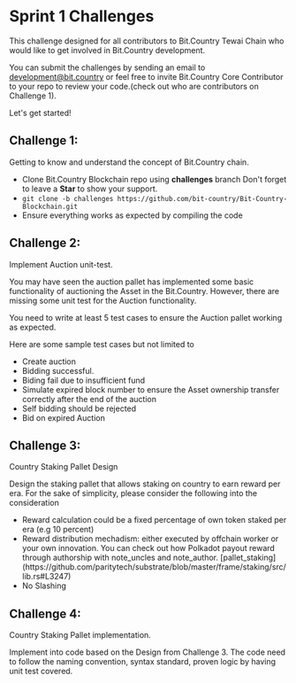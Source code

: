 # Sprint 1 Challenges

This challenge designed for all contributors to Bit.Country Tewai Chain who would like to get involved in Bit.Country development.

You can submit the challenges by sending an email to development@bit.country or feel free to invite Bit.Country Core Contributor to your repo to review your code.(check out who are contributors on Challenge 1).

Let's get started!

## Challenge 1:

Getting to know and understand the concept of Bit.Country chain.

<ul>
<li>Clone Bit.Country Blockchain repo using <strong>challenges</strong> branch Don't forget to leave a <strong>Star</strong> to show your support.</li>
<li><code>git clone -b challenges https://github.com/bit-country/Bit-Country-Blockchain.git </code></li>
<li>Ensure everything works as expected by compiling the code</li>
</ul>



## Challenge 2:

Implement Auction unit-test.

You may have seen the auction pallet has implemented some basic functionality of auctioning the Asset in the Bit.Country. However, there are missing some unit test for the Auction functionality. 

You need to write at least 5 test cases to ensure the Auction pallet working as expected. 

Here are some sample test cases but not limited to

<ul>
<li>Create auction</li>
<li>Bidding successful.</li>
<li>Biding fail due to insufficient fund</li>
<li>Simulate expired block number to ensure the Asset ownership transfer correctly after the end of the auction</li>
<li>Self bidding should be rejected</li>
<li>Bid on expired Auction</li>
</ul>



## Challenge 3:

Country Staking Pallet Design

Design the staking pallet that allows staking on country to earn reward per era. For the sake of simplicity, please consider the following into the consideration

<ul>
<li>Reward calculation could be a fixed percentage of own token staked per era (e.g 10 percent)</li>
<li>Reward distribution mechadism: either executed by offchain worker or your own innovation. You can check out how Polkadot payout reward through authorship with note_uncles and note_author. [pallet_staking](https://github.com/paritytech/substrate/blob/master/frame/staking/src/lib.rs#L3247)</li>
<li>No Slashing</li>
</ul>


## Challenge 4:

Country Staking Pallet implementation.

Implement into code based on the Design from Challenge 3. The code need to follow the naming convention, syntax standard, proven logic by having unit test covered.
